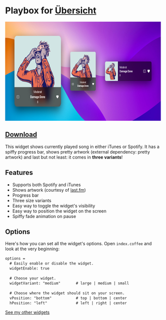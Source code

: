 # Playbox for [Übersicht](http://tracesof.net/uebersicht/)

<img src="https://github.com/Pe8er/Playbox.widget/blob/master/screenshot.jpg" width="516" height="320">

## [Download](https://github.com/Pe8er/Playbox.widget/raw/master/Playbox.widget.zip)

This widget shows currently played song in either iTunes or Spotify. It has a spiffy progress bar, shows pretty artwork (external dependency: pretty artwork) and last but not least: it comes in **three variants**!

## Features

- Supports both Spotify and iTunes
- Shows artwork (courtesy of [last.fm](http://www.last.fm))
- Progress bar
- Three size variants
- Easy way to toggle the widget's visibility
- Easy way to position the widget on the screen
- Spiffy fade animation on pause

## Options

Here's how you can set all the widget's options. Open `index.coffee` and look at the very beginning:

```
options =
  # Easily enable or disable the widget.
  widgetEnable: true

  # Choose your widget.
  widgetVariant: "medium"       # large | medium | small

  # Choose where the widget should sit on your screen.
  vPosition: "bottom"           # top | bottom | center
  hPosition: "left"             # left | right | center
```

[See my other widgets](https://github.com/Pe8er/Ubersicht-Widgets)